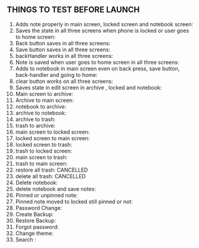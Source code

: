 THINGS TO TEST BEFORE LAUNCH
---------------------------------------------------------

1) Adds note properly in main screen, locked screen and notebook screen:  
2) Saves the state in all three screens when phone is locked or user goes to home screen:  
3) Back button saves in all three screens:  
4) Save button saves in all three screens: 
5) backHandler works in all three screens:  
6) Note is saved when user goes to home screen in all three screens: 
7) Adds to notebook in main screen even on back press, save button, back-handler and going to home: 
8) clear button works on all three screens: 
9) Saves state in edit screen in archive , locked and notebook: 
10) Main screen to archive:  
11) Archive to main screen:
12) notebook to archive:  
13) archive to notebook: 
14) archive to trash:  
15) trash to archive:  
16) main screen to locked screen:  
17) locked screen to main screen: 
18) locked screen to trash: 
19) trash to locked screen:  
20) main screen to trash:  
21) trash to main screen: 
22) restore all trash: CANCELLED
23) delete all trash: CANCELLED
24) Delete notebook:  
25) delete notebook and save notes:  
26) Pinned or unpinned note:  
27) Pinned note moved to locked still pinned or not: 
28) Password Change: 
29) Create Backup: 
30) Restore Backup: 
31) Forgot password: 
32) Change theme: 
33) Search : 